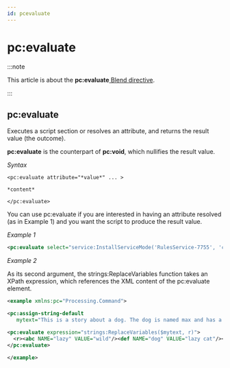 ```yaml
---
id: pcevaluate
---
```


# pc:evaluate




:::note

This article is about the **pc:evaluate**[ Blend directive](/Repositories/Blend_directives).

:::

## **pc:evaluate**

Executes a script section or resolves an attribute, and returns the result value (the outcome).

**pc:evaluate** is the counterpart of **pc:void**, which nullifies the result value.

*Syntax*
 

```
<pc:evaluate attribute="*value*" ... >

*content*

</pc:evaluate>
```

You can use pc:evaluate if you are interested in having an attribute resolved (as in Example 1) and you want the script to produce the result value.

*Example 1*

```xml
<pc:evaluate select="service:InstallServiceMode('RulesService-7755', 'c:\usd90\bin\RulesService.exe', 'bla', 'manual')"/>
```

*Example 2*

As its second argument, the strings:ReplaceVariables function takes an XPath expression, which references the XML content of the pc:evaluate element.

```xml
<example xmlns:pc="Processing.Command">

<pc:assign-string-default
   mytext="This is a story about a dog. The dog is named max and has a big tail" />

<pc:evaluate expression="strings:ReplaceVariables($mytext, r)">
  <r><abc NAME="lazy" VALUE="wild"/><def NAME="dog" VALUE="lazy cat"/><def NAME="max" VALUE="fifi"/></r>
</pc:evaluate>

</example>
```

 